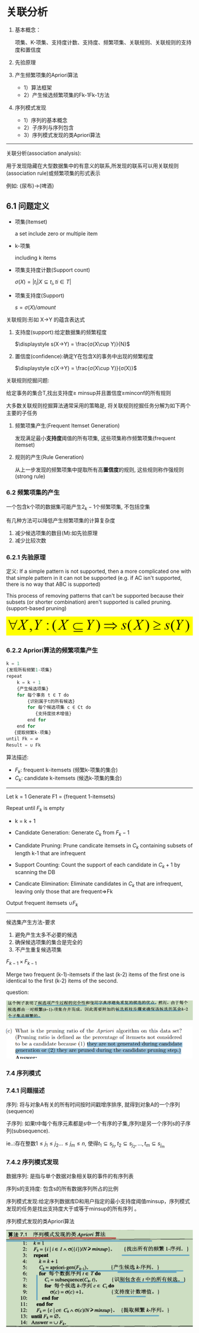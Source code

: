 # 关联分析

1. 基本概念：

    项集、K-项集、支持度计数、支持度、频繁项集、关联规则、关联规则的支持度和置信度

2. 先验原理

3. 产生频繁项集的Apriori算法

    - 1）算法框架
    - 2）产生候选频繁项集的Fk-1Fk-1方法

4. 序列模式发现

    - 1）序列的基本概念
    - 2）子序列与序列包含
    - 3）序列模式发现的类Apriori算法

---

关联分析(association analysis):

用于发现隐藏在大型数据集中的有意义的联系,所发现的联系可以用关联规则(association rule)或频繁项集的形式表示

例如: {尿布}->{啤酒}

## 6.1 问题定义

- 项集(Itemset)

    a set include zero or multiple item

- k-项集

    including k items

- 项集支持度计数(Support count)

    $σ(X) = |{t_i|X\subseteq t_i,ti\in T }|$

- 项集支持度(Support)

    $s = σ(X)/amount$

关联规则:形如 X->Y 的蕴含表达式

1. 支持度(support):给定数据集的频繁程度

    $\displaystyle s(X->Y) = \frac{σ(X\cup Y)}{N}$

2. 置信度(confidence):确定Y在包含X的事务中出现的频繁程度

    $\displaystyle c(X->Y) = \frac{σ(X\cup Y)}{σ(X)}$

关联规则挖掘问题:

给定事务的集合T,找出支持度≥ minsup并且置信度≥minconf的所有规则

大多数关联规则挖掘算法通常采用的策略是, 将关联规则挖掘任务分解为如下两个主要的子任务

1. 频繁项集产生(Frequent Itemset Generation)

    发现满足最小**支持度**阈值的所有项集, 这些项集称作频繁项集(frequent itemset)

2. 规则的产生(Rule Generation)

    从上一步发现的频繁项集中提取所有高**置信度**的规则, 这些规则称作强规则(strong rule)

### 6.2 频繁项集的产生

一个包含k个项的数据集可能产生$2_k-1$个频繁项集, 不包括空集

有几种方法可以降低产生频繁项集的计算复杂度

1. 减少候选项集的数目(M):如先验原理
2. 减少比较次数

### 6.2.1 先验原理

定义: If a simple pattern is not supported, then a more complicated one with that simple pattern in it can not be supported (e.g. if AC isn't supported, there is no way that ABC is supported)

This process of removing patterns that can't be supported because their subsets (or shorter combination) aren't supported is called pruning. (support-based pruning)

![20211227152635](https://raw.githubusercontent.com/Logible/Image/main/note_image/20211227152635.png)

### 6.2.2 Apriori算法的频繁项集产生

```py
k = 1
{发现所有频繁1-项集}
repeat
    k = k + 1
    {产生候选项集}
    for 每个事务 t ∈ T do
        {识别属于t的所有候选}
        for 每个候选项集 c ∈ Ct do
           {支持度技术增值}
        end for
    end for
   {提取频繁k-项集}
until Fk = ∅
Result = ∪ Fk
```

算法描述:

- $F_k$: frequent k-itemsets (频繁k-项集的集合)
- $C_k$: candidate k-itemsets (候选k-项集的集合)

---
Let k = 1
Generate F1 = {frequent 1-itemsets}

Repeat until $F_k$ is empty

- k = k + 1

- Candidate Generation: Generate $C_k$ from $F_k-1$
- Candidate Pruning: Prune candicate itemsets in $C_k$ containing subsets of length k-1 that are infrequent
- Support Counting: Count the support of each candidate in $C_k+1$ by scanning the DB
- Candicate Elimination: Eliminate candidates in $C_k$ that are infrequent, leaving only those that are frequent=>Fk

Output frequent itemsets $\cup F_k$

---

候选集产生方法-要求

1. 避免产生太多不必要的候选
2. 确保候选项集的集合是完全的
3. 不产生重复候选项集

$F_{k-1} × F_{k-1}$

Merge two frequent (k-1)-itemsets if the last (k-2) items of the first one is identical to the first (k-2) items of the second.

question:

![20211227190200](https://raw.githubusercontent.com/Logible/Image/main/note_image/20211227190200.png)

![20211227201627](https://raw.githubusercontent.com/Logible/Image/main/note_image/20211227201627.png)

### 7.4 序列模式

### 7.4.1 问题描述

序列: 将与对象A有关的所有时间按时间戳增序排序, 就得到对象A的一个序列(sequence)

子序列: 如果t中每个有序元素都是s中一个有序的子集,序列t是另一个序列s的子序列(subsequence).

ie..:存在整数$1 \le j_1 \le j_2 \dots \le j_m \le n$, 使得$t_1 \subseteq s_{j_1}, t_2 \subseteq s_{j_2},\dots,t_m \subseteq s_{j_m}$

### 7.4.2 序列模式发现

数据序列: 是指与单个数据对象相关联的事件的有序列表

序列s的支持度: 包含s的所有数据序列所占的比例

序列模式发现:给定序列数据库D和用户指定的最小支持度阈值minsup，序列模式发现的任务是找出支持度大于或等于minsup的所有序列 。

序列模式发现的类Apriori算法

![20211227222207](https://raw.githubusercontent.com/Logible/Image/main/note_image/20211227222207.png)